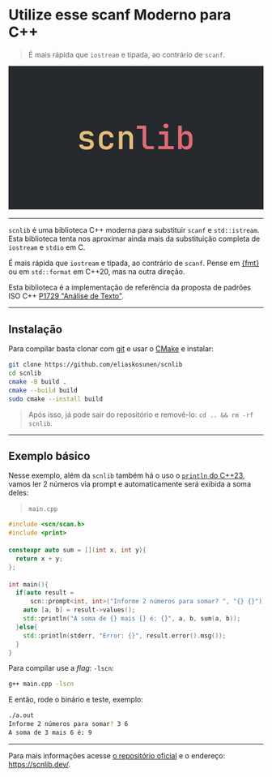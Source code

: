 # Utilize esse scanf Moderno para C++
> É mais rápida que `iostream` e tipada, ao contrário de `scanf`.

![alt text](./scnlib.jpg) 

---

`scnlib` é uma biblioteca C++ moderna para substituir `scanf` e `std::istream`. Esta biblioteca tenta nos aproximar ainda mais da substituição completa de `iostream`
e `stdio` em C.

É mais rápida que `iostream` e tipada, ao contrário de `scanf`. Pense em [{fmt}](https://terminalroot.com.br/2021/12/utilizando-a-fmtlib-para-saidas-formatadas-em-cpp.html) ou em `std::format` em C++20, mas
na outra direção.

Esta biblioteca é a implementação de referência da proposta de padrões ISO C++ [P1729 "Análise de Texto"](https://wg21.link/p1729).

---

## Instalação
Para compilar basta clonar com [git](https://terminalroot.com.br/tags#git) e usar o [CMake](https://terminalroot.com.br/tags#cmake) e instalar:

```bash
git clone https://github.com/eliaskosunen/scnlib
cd scnlib
cmake -B build .
cmake --build build
sudo cmake --install build
```
> Após isso, já pode sair do repositório e removê-lo: `cd .. && rm -rf scnlib`.

---

## Exemplo básico
Nesse exemplo, além da `scnlib` também há o uso o [`println` do C++23](https://terminalroot.com.br/2025/04/como-instalar-o-gcc-14-e-usar-o-cpp23.html), vamos ler 2 números via prompt e automaticamente será exibida a soma deles:

> `main.cpp`

```cpp
#include <scn/scan.h>
#include <print> 

constexpr auto sum = [](int x, int y){
  return x + y;
};

int main(){
  if(auto result =
      scn::prompt<int, int>("Informe 2 números para somar? ", "{} {}")) {
    auto [a, b] = result->values();
    std::println("A soma de {} mais {} é: {}", a, b, sum(a, b));
  }else{
    std::println(stderr, "Error: {}", result.error().msg());
  }
}
```

Para compilar use a *flag*: `-lscn`:
```bash
g++ main.cpp -lscn
```

E então, rode o binário e teste, exemplo:
```bash
./a.out
Informe 2 números para somar? 3 6
A soma de 3 mais 6 é: 9
```

---

Para mais informações acesse [o repositório oficial](https://github.com/eliaskosunen/scnlib) e o endereço: <https://scnlib.dev/>.



